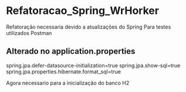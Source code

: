 # Refatoracao_Spring_WrHorker

Refatoração necessaria devido a atualizações do Spring 
Para testes utilizados Postman 

## Alterado no application.properties 

spring.jpa.defer-datasource-initialization=true
spring.jpa.show-sql=true
spring.jpa.properties.hibernate.format_sql=true

Agora necessario para a inicialização do banco H2
